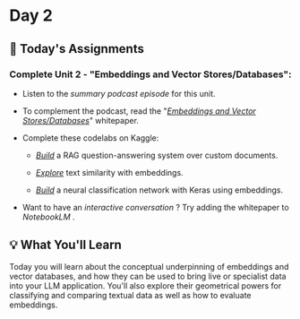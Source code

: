 # Day 2

## 🎒 Today's Assignments

### Complete Unit 2 - "Embeddings and Vector Stores/Databases":

- Listen to the *summary podcast episode* for this unit.

- To complement the podcast, read the "*[Embeddings and Vector Stores/Databases](./whitepaper_emebddings_vectorstores_v2.pdf)*" whitepaper.

- Complete these codelabs on Kaggle:

    - *[Build](https://www.kaggle.com/code/hongjaemin/day-2-document-q-a-with-rag)* a RAG question-answering system over custom documents.

    - *[Explore](https://www.kaggle.com/code/hongjaemin/day-2-embeddings-and-similarity-scores)* text similarity with embeddings.

    - *[Build](https://www.kaggle.com/code/hongjaemin/day-2-classifying-embeddings-with-keras)* a neural classification network with Keras using embeddings.

- Want to have an *interactive conversation* ? Try adding the whitepaper to *NotebookLM* . 

## 💡 What You'll Learn

Today you will learn about the conceptual underpinning of embeddings and vector databases, and how they can be used to bring live or specialist data into your LLM application. You'll also explore their geometrical powers for classifying and comparing textual data as well as how to evaluate embeddings.